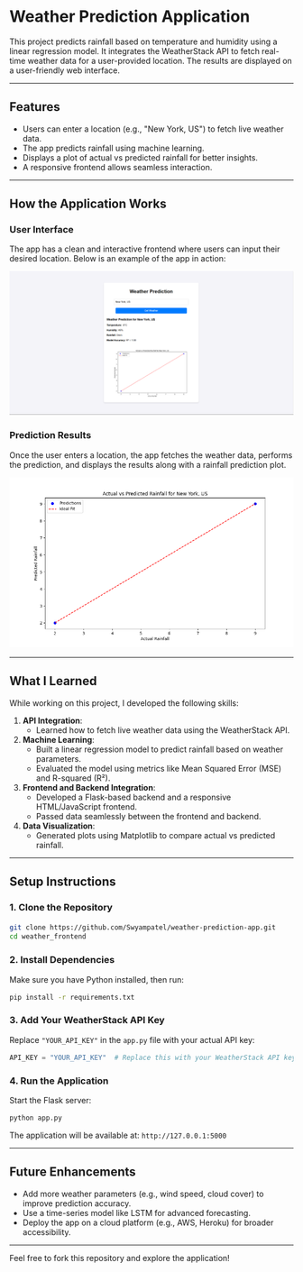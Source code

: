 
# Weather Prediction Application

This project predicts rainfall based on temperature and humidity using a linear regression model. It integrates the WeatherStack API to fetch real-time weather data for a user-provided location. The results are displayed on a user-friendly web interface.

---

## Features
- Users can enter a location (e.g., "New York, US") to fetch live weather data.
- The app predicts rainfall using machine learning.
- Displays a plot of actual vs predicted rainfall for better insights.
- A responsive frontend allows seamless interaction.


---

## How the Application Works

### User Interface
The app has a clean and interactive frontend where users can input their desired location. Below is an example of the app in action:

![Frontend Screenshot](static/image.png)

### Prediction Results
Once the user enters a location, the app fetches the weather data, performs the prediction, and displays the results along with a rainfall prediction plot.

![Rainfall Prediction Plot](static/rainfall_prediction_plot.png)

---

## What I Learned

While working on this project, I developed the following skills:
1. **API Integration**:
   - Learned how to fetch live weather data using the WeatherStack API.
2. **Machine Learning**:
   - Built a linear regression model to predict rainfall based on weather parameters.
   - Evaluated the model using metrics like Mean Squared Error (MSE) and R-squared (R²).
3. **Frontend and Backend Integration**:
   - Developed a Flask-based backend and a responsive HTML/JavaScript frontend.
   - Passed data seamlessly between the frontend and backend.
4. **Data Visualization**:
   - Generated plots using Matplotlib to compare actual vs predicted rainfall.

---

## Setup Instructions

### 1. Clone the Repository
```bash
git clone https://github.com/Swyampatel/weather-prediction-app.git
cd weather_frontend
```

### 2. Install Dependencies
Make sure you have Python installed, then run:
```bash
pip install -r requirements.txt
```

### 3. Add Your WeatherStack API Key
Replace `"YOUR_API_KEY"` in the `app.py` file with your actual API key:
```python
API_KEY = "YOUR_API_KEY"  # Replace this with your WeatherStack API key
```

### 4. Run the Application
Start the Flask server:
```bash
python app.py
```
The application will be available at: `http://127.0.0.1:5000`

---

## Future Enhancements
- Add more weather parameters (e.g., wind speed, cloud cover) to improve prediction accuracy.
- Use a time-series model like LSTM for advanced forecasting.
- Deploy the app on a cloud platform (e.g., AWS, Heroku) for broader accessibility.

---

Feel free to fork this repository and explore the application!
